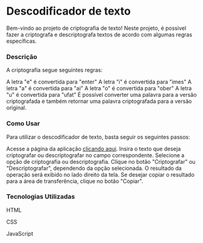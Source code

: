 # Descodificador de texto
Bem-vindo ao projeto de criptografia de texto! Neste projeto, é possivel fazer a criptografa e descriptografa textos de acordo com algumas regras específicas.

### Descrição
A criptografia segue seguintes regras:

A letra "e" é convertida para "enter"
A letra "i" é convertida para "imes"
A letra "a" é convertida para "ai"
A letra "o" é convertida para "ober"
A letra "u" é convertida para "ufat"
É possível converter uma palavra para a versão criptografada e também retornar uma palavra criptografada para a versão original.

### Como Usar
Para utilizar o descodificador de texto, basta seguir os seguintes passos:

Acesse a página da aplicação [clicando aqui](https://nayarakarinearaujo.github.io/challenge-one-01/).
Insira o texto que deseja criptografar ou descriptografar no campo correspondente.
Selecione a opção de criptografia ou descriptografia.
Clique no botão "Criptografar" ou "Descriptografar", dependendo da opção selecionada.
O resultado da operação será exibido no lado direito da tela.
Se desejar copiar o resultado para a área de transferência, clique no botão "Copiar".


### Tecnologias Utilizadas

HTML

CSS

JavaScript

